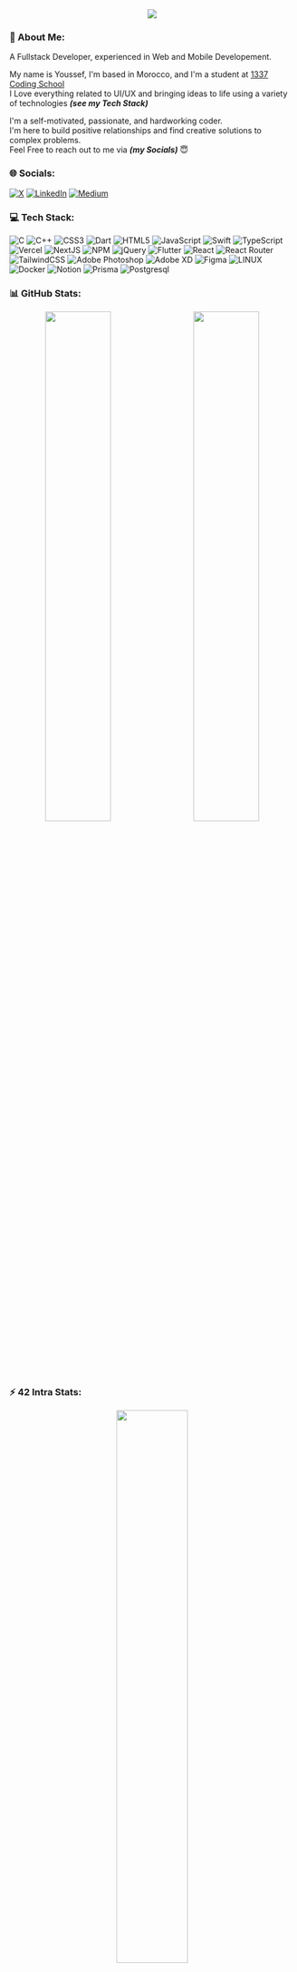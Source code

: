 <div align="center" fit><img src="https://images-wixmp-ed30a86b8c4ca887773594c2.wixmp.com/f/12cbe8a4-f55c-4b40-85bb-d8e1405e7b84/dex919k-65059397-8304-443b-a63b-1efffd329c4b.gif?token=eyJ0eXAiOiJKV1QiLCJhbGciOiJIUzI1NiJ9.eyJzdWIiOiJ1cm46YXBwOjdlMGQxODg5ODIyNjQzNzNhNWYwZDQxNWVhMGQyNmUwIiwiaXNzIjoidXJuOmFwcDo3ZTBkMTg4OTgyMjY0MzczYTVmMGQ0MTVlYTBkMjZlMCIsIm9iaiI6W1t7InBhdGgiOiJcL2ZcLzEyY2JlOGE0LWY1NWMtNGI0MC04NWJiLWQ4ZTE0MDVlN2I4NFwvZGV4OTE5ay02NTA1OTM5Ny04MzA0LTQ0M2ItYTYzYi0xZWZmZmQzMjljNGIuZ2lmIn1dXSwiYXVkIjpbInVybjpzZXJ2aWNlOmZpbGUuZG93bmxvYWQiXX0.Bz40hW1TYNbqHbpY198IY_SKH__kx2P6bY16YDVx97o"/></div>

### 💫 About Me:
A Fullstack Developer, experienced in Web and Mobile Developement. <br/>

My name is Youssef, I'm based in Morocco, and I'm a student at <a href="https://twitter.com/1337FIL" target="blank">1337 Coding School</a> <br />
I Love everything related to UI/UX and bringing ideas to life using a variety of technologies <i><strong>(see my Tech Stack)</strong></i>

I'm a self-motivated, passionate, and hardworking coder. <br />I'm here to build positive relationships and find creative solutions to complex problems. <br/>
Feel Free to reach out to me via <i><strong>(my Socials)</strong></i> 😇


### 🌐 Socials:
<!---[![Instagram](https://img.shields.io/badge/Instagram-%23E4405F.svg?logo=Instagram&logoColor=white)](https://instagram.com/imyzf)--->
[![X](https://img.shields.io/badge/x-%23000000.svg?style=for-the-badge&logo=x&logoColor=white)](https://twitter.com/iimyzf) [![LinkedIn](https://img.shields.io/badge/Linkedin-%230A66C2.svg?style=for-the-badge&logo=Linkedin&logoColor=white)](https://linkedin.com/in/youssaf) [![Medium](https://img.shields.io/badge/medium-%23000000.svg?style=for-the-badge&logo=medium&logoColor=white)](https://medium.com/@imyzf)

### 💻 Tech Stack:
![C](https://img.shields.io/badge/c-%2300599C.svg?style=for-the-badge&logo=c&logoColor=white) ![C++](https://img.shields.io/badge/c++-%2300599C.svg?style=for-the-badge&logo=c%2B%2B&logoColor=white) ![CSS3](https://img.shields.io/badge/css3-%231572B6.svg?style=for-the-badge&logo=css3&logoColor=white) ![Dart](https://img.shields.io/badge/dart-%230175C2.svg?style=for-the-badge&logo=dart&logoColor=white) ![HTML5](https://img.shields.io/badge/html5-%23E34F26.svg?style=for-the-badge&logo=html5&logoColor=white) ![JavaScript](https://img.shields.io/badge/javascript-%23323330.svg?style=for-the-badge&logo=javascript&logoColor=%23F7DF1E) ![Swift](https://img.shields.io/badge/swift-F54A2A?style=for-the-badge&logo=swift&logoColor=white) ![TypeScript](https://img.shields.io/badge/typescript-%23007ACC.svg?style=for-the-badge&logo=typescript&logoColor=white) ![Vercel](https://img.shields.io/badge/vercel-%23000000.svg?style=for-the-badge&logo=vercel&logoColor=white) ![NextJS](https://img.shields.io/badge/nextjs-%23000000.svg?style=for-the-badge&logo=next.js&logoColor=white) ![NPM](https://img.shields.io/badge/NPM-%23CB3837.svg?style=for-the-badge&logo=npm&logoColor=white) ![jQuery](https://img.shields.io/badge/jquery-%230769AD.svg?style=for-the-badge&logo=jquery&logoColor=white) ![Flutter](https://img.shields.io/badge/Flutter-%2302569B.svg?style=for-the-badge&logo=Flutter&logoColor=white) ![React](https://img.shields.io/badge/react-%2320232a.svg?style=for-the-badge&logo=react&logoColor=%2361DAFB) ![React Router](https://img.shields.io/badge/React_Router-CA4245?style=for-the-badge&logo=react-router&logoColor=white) ![TailwindCSS](https://img.shields.io/badge/tailwindcss-%2338B2AC.svg?style=for-the-badge&logo=tailwind-css&logoColor=white) ![Adobe Photoshop](https://img.shields.io/badge/adobephotoshop-%2331A8FF.svg?style=for-the-badge&logo=adobephotoshop&logoColor=white) ![Adobe XD](https://img.shields.io/badge/Adobe%20XD-470137?style=for-the-badge&logo=Adobe%20XD&logoColor=#FF61F6) 	![Figma](https://img.shields.io/badge/figma-%23F24E1E.svg?style=for-the-badge&logo=figma&logoColor=white) ![LINUX](https://img.shields.io/badge/Linux-FCC624?style=for-the-badge&logo=linux&logoColor=black) ![Docker](https://img.shields.io/badge/docker-%230db7ed.svg?style=for-the-badge&logo=docker&logoColor=white) ![Notion](https://img.shields.io/badge/Notion-%23000000.svg?style=for-the-badge&logo=notion&logoColor=white) ![Prisma](https://img.shields.io/badge/prisma-%232D3748.svg?style=for-the-badge&logo=prisma&logoColor=white) ![Postgresql](https://img.shields.io/badge/postgresql-%234169E1.svg?style=for-the-badge&logo=postgresql&logoColor=white)

### 📊 GitHub Stats:
<p align="center" href="https://github.com/iimyzf?tab=repositories">
  <img width="48%" src="https://github-readme-stats.vercel.app/api?username=iimyzf&show_icons=true&theme=react"/> &nbsp; &nbsp;
  <img width="48%" src="https://github-readme-streak-stats.herokuapp.com/?user=iimyzf&theme=react">
</p>

### ⚡️ 42 Intra Stats:
<p align="center" href="https://profile.intra.42.fr/users/yagnaou">
  <img width="50%" src="https://badge.mediaplus.ma/binary/yagnaou"/>
</p>
